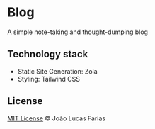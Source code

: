 # Blog

A simple note-taking and thought-dumping blog

## Technology stack

- Static Site Generation: Zola
- Styling: Tailwind CSS

## License

[MIT License](./LICENSE) © João Lucas Farias
